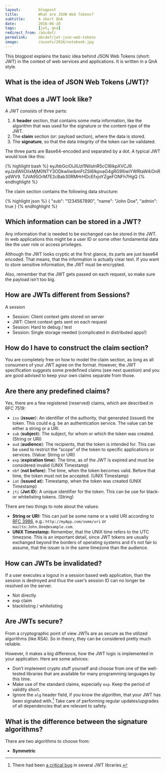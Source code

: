 ```yaml
---
layout:        blogpost
title:         What are JSON Web Tokens?
subtitle:      A short QnA
date:          2016-06-10
tags:          [jwt, qna]
redirect_from: /abcdef/
permalink:     abcdef/jwt-json-web-tokens
image:         /assets/2016/notebook.jpg
---
```


This blogpost explains the basic idea behind JSON Web Tokens (short: JWT) in the context of web services and applications. It is written in a QnA style.

## What is the idea of JSON Web Tokens (JWT)?

## What does a JWT look like?

A JWT consists of three parts:

1. A **header** section, that contains some meta information, like the algorithm that was used for the signature or the content-type of the JWT.
2. The **claim** section (or: payload section), where the data is stored.
3. The **signature**, so that the data integrity of the token can be validated.

The three parts are Base64-encoded and separated by a dot. A typical JWT would look like this:

{% highlight bash %}
eyJhbGciOiJIUzI1NiIsInR5cCI6IkpXVCJ9.
eyJzdWIiOiIxMjM0NTY3ODkwIiwibmFtZSI6IkpvaG4gRG9lIiwiYWRtaW4iOnRydWV9.
TJVA95OrM7E2cBab30RMHrHDcEfxjoYZgeFONFh7HgQ
{% endhighlight %}

The claim section contains the following data structure:

{% highlight json %}
{
  "sub": "1234567890",
  "name": "John Doe",
  "admin": true
}
{% endhighlight %}

## Which information can be stored in a JWT?

Any information that is needed to be exchanged can be stored in the JWT. In web applications this might be a user ID or some other fundamental data like the user role or access privileges.

Although the JWT looks cryptic at the first glance, its parts are just base64 encoded. That means, that the information is actually clear text. If you want to store sensitive information, the JWT must be encrypted.

Also, remember that the JWT gets passed on each request, so make sure the payload isn’t too big.

## How are JWTs different from Sessions?

A session
- Session: Client context gets stored on server
- JWT: Client context gets sent on each request
- Session: Hard to debug / test
- Session: Single storage needed (complicated in distributed apps!)

## How do I have to construct the claim section?

You are completely free on how to model the claim section, as long as all consumers of your JWT agree on the format. However, the JWT specification suggests some predefined claims (see next question) and you are good advised to keep your own claims separate from those.

## Are there any predefined claims?

Yes, there are a few registered (reserved) claims, which are described in RFC 7519:

- `iss` (**issuer**): An identifier of the authority, that generated (issued) the token. This could e.g. be an authentication service. The value can be either a string or a URI.
- `sub` (**subject**): The subject, for whom or which the token was created. (String or URI)
- `aud` (**audience**): The recipients, that the token is intended for. This can be used to restrict the “scope” of the token to specific applications or services. (Value: String or URI)
- `exp` (**expiration time**): The time, as of the JWT is expired and must be considered invalid (UNIX Timestamp)
- `nbf` (**not before**): The time, when the token becomes valid. Before that time, the token must not be accepted. (UNIX Timestamp)
- `iat` (**issued at**): Timestamp, when the token was created (UNIX Timestamp)
- `jti` (**Jwt ID**): A unique identifier for the token. This can be use for black- or whitelisting tokens. (String)

There are two things to note about the values:

- **String or URI:** This can just be some name or a valid URI according to [RFC 3986](https://tools.ietf.org/html/rfc3986), e.g.: `http://myApp.com/some/uri` or `mailto:John.Doe@example.com`.
- **UNIX Timestamp:** Remember, that the UNIX time refers to the UTC timezone. This is an important detail, since JWT tokens are usually exchanged beyond the borders of operating systems and it’s not fair to assume, that the issuer is in the same timezone than the audience.

## How can JWTs be invalidated?

If a user executes a logout in a session based web application, than the session is destroyed and thus the user’s session ID can no longer be resolved on the server.

- Not directly
- exp claim
- blacklisting / whitelisting

## Are JWTs secure?

From a cryptographic point of view JWTs are as secure as the utilized algorithms (like RSA). So in theory, they can be considered pretty much reliable.

However, it makes a big difference, how the JWT logic is implemented in your application. Here are some advices:

- Don’t implement crypto stuff yourself and choose from one of the well-tested libraries that are available for many programming languages by this time.
- Make use of the standard claims, especially `exp`. Keep the period of validity short.
- Ignore the `alg` header field, if you know the algorithm, that your JWT has been signated with.[^2] Take care of performing regular updates/upgrades of all dependencies that are relevant to safety.

## What is the difference between the signature algorithms?

There are two algorithms to choose from:

- **Symmetric**


[^2]: There had been [a critical bug](https://auth0.com/blog/2015/03/31/critical-vulnerabilities-in-json-web-token-libraries/) in several JWT libraries.
